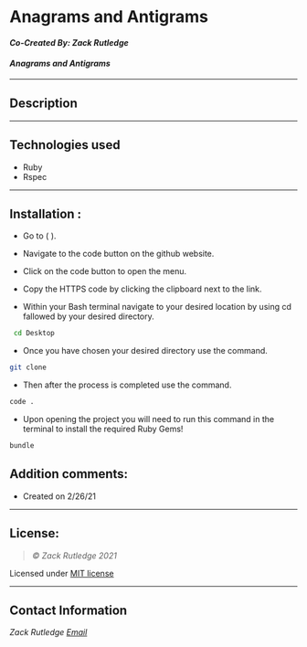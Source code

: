 # Anagrams and Antigrams
#### *Co-Created By: Zack Rutledge*
#### *Anagrams and Antigrams*

* * *

## Description
* * *

## Technologies used
* Ruby
* Rspec

* * *


## Installation :

* Go to (  ).

*  Navigate to the code button on the github website.

* Click on the code button to open the menu.

- Copy the HTTPS code by clicking the clipboard next to the link.

- Within your Bash terminal navigate to your desired location by using cd fallowed by your desired directory.

```bash
 cd Desktop
```

- Once you have chosen your desired directory use the command.
```bash
git clone 
```

* Then after the process is completed use the command.

``` bash
code .
```

- Upon opening the project you will need to run this command in the terminal to install the required Ruby Gems!
``` bash
bundle
```

## Addition comments:
* Created on 2/26/21


* * *

## License:
> *&copy; Zack Rutledge 2021*

Licensed under [MIT license](https://mit-license.org/)

* * *

## Contact Information
_Zack Rutledge [Email](Thorgrim88@gmail.com)_